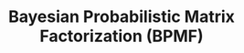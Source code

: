 ---
title: Bayesian Probabilistic Matrix Factorization (BPMF)
related_terms:
 - probabilistic-matrix-factorization-pmf
---
